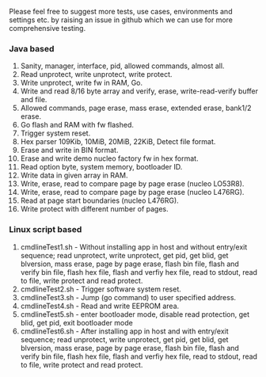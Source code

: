 Please feel free to suggest more tests, use cases, environments and settings etc. by raising an issue in github which we can use for more comprehensive testing.

### Java based
01. Sanity, manager, interface, pid, allowed commands, almost all.
02. Read unprotect, write unprotect, write protect.
03. Write unprotect, write fw in RAM, Go.
04. Write and read 8/16 byte array and verify, erase, write-read-verify buffer and file.
05. Allowed commands, page erase, mass erase, extended erase, bank1/2 erase.
06. Go flash and RAM with fw flashed.
07. Trigger system reset.
08. Hex parser 109Kib, 10MiB, 20MiB, 22KiB, Detect file format.
09. Erase and write in BIN format.
10. Erase and write demo nucleo factory fw in hex format.
11. Read option byte, system memory, bootloader ID.
12. Write data in given array in RAM.
13. Write, erase, read to compare page by page erase (nucleo LO53R8).
14. Write, erase, read to compare page by page erase (nucleo L476RG).
15. Read at page start boundaries (nucleo L476RG).
16. Write protect with different number of pages.

### Linux script based
01. cmdlineTest1.sh - Without installing app in host and without entry/exit sequence; read unprotect, write unprotect, get pid, get blid, get blversion, mass erase, page by page erase, flash bin file, flash and verify bin file, flash hex file, flash and verfiy hex file, read to stdout, read to file, write protect and read protect.
02. cmdlineTest2.sh - Trigger software system reset.
03. cmdlineTest3.sh - Jump (go command) to user specified address.
04. cmdlineTest4.sh - Read and write EEPROM area.
05. cmdlineTest5.sh - enter bootloader mode, disable read protection, get blid, get pid, exit bootloader mode
06. cmdlineTest6.sh - After installing app in host and with entry/exit sequence; read unprotect, write unprotect, get pid, get blid, get blversion, mass erase, page by page erase, flash bin file, flash and verify bin file, flash hex file, flash and verfiy hex file, read to stdout, read to file, write protect and read protect.
